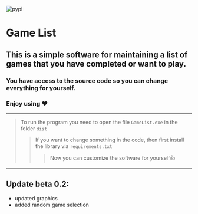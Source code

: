![pypi](https://img.shields.io/pypi/v/pip)




# **Game List**
## This is a simple software for maintaining a list of games that you have completed or want to play. 

### You have access to the source code so you can change everything for yourself.  


### Enjoy using ❤️

---
> To run the program you need to open the file `GameList.exe` in the folder `dist`
>>If you want to change something in the code, then first install the library via `requirements.txt`
>>> Now you can customize the software for yourself👍

---

## Update beta 0.2: 
+ updated graphics
+ added random game selection